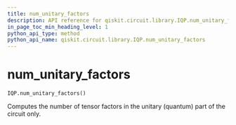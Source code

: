 ```yaml
---
title: num_unitary_factors
description: API reference for qiskit.circuit.library.IQP.num_unitary_factors
in_page_toc_min_heading_level: 1
python_api_type: method
python_api_name: qiskit.circuit.library.IQP.num_unitary_factors
---
```


# num\_unitary\_factors

<span id="qiskit.circuit.library.IQP.num_unitary_factors" />

`IQP.num_unitary_factors()`

Computes the number of tensor factors in the unitary (quantum) part of the circuit only.

